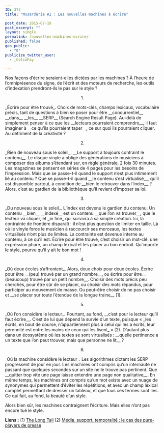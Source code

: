 ```yaml
---
ID: 373
title: "Musarderie #2 : Les nouvelles machines à écrire"

post_date: 2015-07-19
post_excerpt: ""
layout: single
permalink: /nouvelles-machines-ecrire/
published: false
geo_public:
  - "0"
publicize_twitter_user:
  - _ColinFay

---
```

Nos façons d’écrire seraient-elles dictées par les machines ? À l’heure de l’omniprésence du signe, de l’écrit et des moteurs de recherche, les outils d’indexation prendront-ils le pas sur le style ?


<p style="text-align: center;">1.</p>
_Écrire pour être trouvé_. Choix de mots-clés, champs lexicaux, vocabulaire précis, tant de questions à bien se poser pour être __concurrentiel__ __dans__ __les__ __SERP__ (Search Engine Result Page). Au-delà de simplement penser à ce que les __lecteurs pourraient comprendre__, il faut imaginer à __ce qu’ils pourraient taper__, ce sur quoi ils pourraient cliquer. Au détriment de la créativité ?
<p style="text-align: center;">2.</p>
_Rien de nouveau sous le soleil_. __Le support a toujours contraint le contenu__. Le disque vinyle a obligé des générations de musiciens à composer des albums s’étendant sur, en règle générale, 2 fois 30 minutes. Les magazines se pensent en séries de 4 pages pour les besoins de l’impression. Mais que se passe-t-il quand le support n’est plus intimement lié au contenu ? Que se passe-t-il quand __le contenu s’est virtualisé__, qu’il est disponible partout, à condition de __bien le retrouver dans l’index__ ? Alors, c’est au gardien de la bibliothèque qu’il revient d’imposer sa loi.
<p style="text-align: center;">3.</p>
_Du nouveau sous le soleil_. L’index est devenu le gardien du contenu. Un contenu __bien__ __indexé__ est un contenu __que l’on va trouver__, que le lecteur va cliquer, et _in fine_ qui survivra à sa simple création. Ici, la contrainte de frontière disparaît : il n’est plus question de limiter en taille. Là où le vinyle force le musicien à raccourcir ses morceaux, les textes virtualisés n’ont plus de limites. La contrainte est devenue interne au contenu, à ce qu’il est. Écrire pour être trouvé, c’est choisir un mot-clé, une expression phare, un champ lexical et les placer au bon endroit. Qu’importe le style, pourvu qu’il y ait le bon mot !
<p style="text-align: center;">4.</p>
_Où deux écoles s’affrontent_. Alors, deux choix pour deux écoles. Écrire pour être __(peu) trouvé par un grand nombre__, ou écrire pour être__ (beaucoup) trouvé par un petit nombre__. Choisir des mots précis peu cherchés, pour être sûr de se placer, ou choisir des mots répandus, pour participer au mouvement de masse. Ou peut-être choisir de ne pas choisir et __se placer sur toute l’étendue de la longue traine__ (1).
<p style="text-align: center;">5.</p>
 _Où l’on considère le lecteur_. Pourtant, au fond, __c’est pour le lecteur qu’il faut écrire__. C’est de lui que dépend la survie d’un texte, puisque « _les écrits, en bout de course, n’appartiennent plus à celui qui les a écrits, leur pérennité est entre les mains de ceux qui les lisent_ » (2). D’autant plus dans un écosystème où les textes se sont virtualisés : __quelle pertinence a un texte que l’on peut trouver, mais que personne ne lit__ ?
<p style="text-align: center;">6.</p>
_Où la machine considère le lecteur_. Les algorithmes dictant les SERP progressent de jour en jour. Les machines ont compris qu’un internaute ne passant que quelques secondes sur un site ne le trouve pas pertinent. Que __quitter trop vite une page laisse entendre une page non qualitative__. En même temps, les machines ont compris qu’un mot existe avec un nuage de synonymes qui permettent d’éviter les répétitions, et avec un champ lexical complet permettant de dresser un tableau, et que tous ces termes sont liés. Ce qui fait, au fond, la beauté d’un style.

Alors bien sûr, les machines contraignent l’écriture. Mais elles n’ont pas encore tué le style.

__Liens :__
(1) <a href="http://archive.wired.com/wired/archive/12.10/tail.html" target="_blank">The Long Tail</a>
(2) <a href="http://dumas.ccsd.cnrs.fr/dumas-01130211/document" target="_blank">Média, support, temporalité : le cas des pure-players de presse</a>






